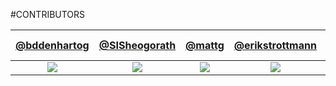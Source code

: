 #CONTRIBUTORS

|  [@bddenhartog](https://github.com/bddenhartog)  |  [@SISheogorath](https://github.com/SISheogorath)  |  [@mattg](https://github.com/mattgd)  |  [@erikstrottmann](https://github.com/erikstrottmann)  |  [@Rishabh04-02](https://github.com/Rishabh04-02)  |
|:------------------------------------------------:|:--------------------------------------------------:|:--------------------------------------------------------------:|:------------------------------------------------------:|:-------------------------------------------------------------------------------------:|
| ![](https://avatars3.githubusercontent.com/u/3893293?v=3&s=150)  |![](https://avatars2.githubusercontent.com/u/8719867?v=3&s=150)  |  ![](https://avatars1.githubusercontent.com/u/9063128?v=3&s=150)  | ![](https://avatars0.githubusercontent.com/u/2874864?v=3&s=150)  | |![](https://avatars1.githubusercontent.com/u/12505795?v=3&s=150) |
